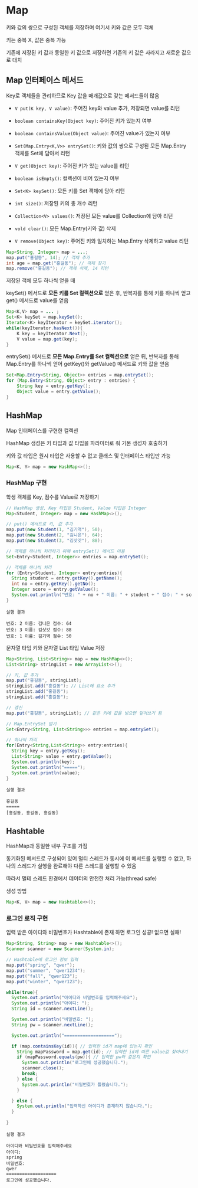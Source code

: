 # Map
키와 값의 쌍으로 구성된 객체를 저장하며 여기서 키와 값은 모두 객체

키는 중복 X, 값은 중복 가능

기존에 저장된 키 값과 동일한 키 값으로 저장하면 기존의 키 값은 사라지고 새로운 값으로 대치

## Map 인터페이스 메서드

Key로 객체들을 관리하므로 Key 값을 매개값으로 갖는 메서드들이 많음

- `V put(K key, V value)`: 주어진 key와 value 추가, 저장되면 value를 리턴

- `boolean containsKey(Object key)`: 주어진 키가 있는지 여부
- `boolean containsValue(Object value)`: 주어진 value가 있는지 여부
- `Set(Map.Entry<K,V>> entrySet()`: 키와 값의 쌍으로 구성된 모든 Map.Entry 객체를 Set에 담아서 리턴
- `V get(Object key)`: 주어진 키가 있는 value를 리턴
- `boolean isEmpty()`: 컬렉션이 비어 있는지 여부
- `Set<K> keySet()`: 모든 키를 Set 객체에 담아 리턴
- `int size()`: 저장된 키의 총 개수 리턴
- `Collection<V> values()`: 저장된 모든 value를 Collection에 담아 리턴

- `vold clear()`: 모든 Map.Entry(키와 값) 삭제
- `V remove(Object key)`: 주어진 키와 일치하는 Map.Entry 삭제하고 value 리턴

```java
Map<String, Integer> map = ...;
map.put("홍길동", 14); // 객체 추가
int age = map.get("홍길동"); // 객체 찾기
map.remove("홍길동"); // 객체 삭제, 14 리턴
```

저장된 객체 모두 하나씩 얻을 때

keySet() 메서드로 **모든 키를 Set 컬렉션으로** 얻은 후, 반복자를 통해 키를 하나씩 얻고 get() 메서드로 value를 얻음

```java
Map<K,V> map = ... ;
Set<K> keySet = map.keySet();
Iterator<K> keyIterator = keySet.iterator();
while(keyIterator.hasNext()){
	K key = keyIterator.Next();
	V value = map.get(key);
}
```

entrySet() 메서드로 **모든 Map.Entry를 Set 컬렉션으로** 얻은 뒤, 반복자를 통해  Map.Entry를 하나씩 얻어 getKey()와 getValue() 메서드로 키와 값을 얻음

```java
Set<Map.Entry<String, Object>> entries = map.entrySet();
for (Map.Entry<String, Object> entry : entries) {
	String key = entry.getKey();
	Object value = entry.getValue();
}
```

## HashMap

Map 인터페이스를 구현한 컬렉션

HashMap 생성은 키 타입과 값 타입을 파라미터로 줘 기본 생성자 호출하기

키와 값 타입은 원시 타입은 사용할 수 없고 클래스 및 인터페이스 타입만 가능

```java
Map<K, Y> map = new HashMap<>();
```

### HashMap 구현

학생 객체를 Key, 점수를 Value로 저장하기

```java
// HashMap 생성, Key 타입은 Student, Value 타입은 Integer
Map<Student, Integer> map = new HashMap<>();

// put() 메서드로 키, 값 추가
map.put(new Student(1, "김기역"), 50);
map.put(new Student(2, "김니은"), 64);
map.put(new Student(3, "김삿갓"), 88);

// 객체를 하나씩 처리하기 위해 entrySet() 메서드 이용
Set<Entry<Student, Integer>> entries = map.entrySet();

// 객체를 하나씩 처리
for (Entry<Student, Integer> entry:entries){
  String student = entry.getKey().getName();
  int no = entry.getKey().getNo();
  Integer score = entry.getValue();
  System.out.println("번호: " + no + " 이름: " + student + " 점수: " + score);
}
```

```
실행 결과

번호: 2 이름: 김니은 점수: 64
번호: 3 이름: 김삿갓 점수: 88
번호: 1 이름: 김기역 점수: 50
```

문자열 타입 키와 문자열 List 타입 Value 저장

```java
Map<String, List<String>> map = new HashMap<>();
List<String> stringList = new ArrayList<>();

// 키, 값 추가
map.put("홍길동", stringList);
stringList.add("홍길동"); // List에 요소 추가
stringList.add("홍길동");
stringList.add("홍길동");

// 갱신
map.put("홍길동", stringList); // 같은 키에 값을 넣으면 덮어쓰기 됨

// Map.EntrySet 얻기
Set<Entry<String, List<String>>> entries = map.entrySet();

// 하나씩 처리
for(Entry<String,List<String>> entry:entries){
  String key = entry.getKey();
  List<String> value = entry.getValue();
  System.out.println(key);
  System.out.println("=====");
  System.out.println(value);
}
```

```
실행 결과

홍길동
=====
[홍길동, 홍길동, 홍길동]
```


## Hashtable

HashMap과 동일한 내부 구조를 가짐

동기화된 메서드로 구성되어 있어 멀티 스레드가 동시에 이 메서드를 실행할 수 없고, 하나의 스레드가 실행을 완료해야 다른 스레드를 실행할 수 있음 

따라서 멀테 스레드 환경에서 데이터의 안전한 처리 가능(thread safe)

생성 방법

```java
Map<K, V> map = new Hashtable<>();
```

### 로그인 로직 구현

입력 받은 아이디와 비밀번호가 Hashtable에 존재 하면 로그인 성공! 없으면 실패!

```java
Map<String, String> map = new Hashtable<>();
Scanner scanner = new Scanner(System.in);

// Hashtable에 로그인 정보 입력
map.put("spring", "qwer");
map.put("summer", "qwer1234");
map.put("fall", "qwer123");
map.put("winter", "qwer123");

while(true){
  System.out.println("아이디와 비밀번호를 입력해주세요");
  System.out.println("아이디: ");
  String id = scanner.nextLine();

  System.out.println("비밀번호: ");
  String pw = scanner.nextLine();

  System.out.println("===================");

  if (map.containsKey(id)){ // 입력한 id가 map에 있는지 확인
    String mapPassword = map.get(id); // 입력한 id에 따른 value값 찾아내기
    if (mapPassword.equals(pw)){ // 입력한 pw와 같은지 확인
      System.out.println("로그인에 성공했습니다.");
      scanner.close();
      break;
    } else {
      System.out.println("비밀번호가 틀렸습니다.");
    }

  } else {
    System.out.println("입력하신 아이디가 존재하지 않습니다.");
  }
  
}
```

```
실행 결과

아이디와 비밀번호를 입력해주세요
아이디:
spring
비밀번호:
qwer
===================
로그인에 성공했습니다.
```